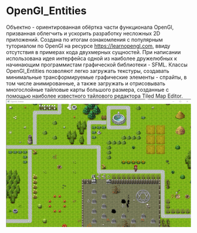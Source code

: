 # OpenGl_Entities
Объектно - ориентированная обёртка части функционала OpenGl, призванная облегчить и ускорить разработку несложных 2D приложений. Создана по итогам ознакомления с популярным туториалом по OpenGl на ресурсе https://learnopengl.com, ввиду отсутствия в примерах кода двухмерных сущностей. При написании использована идея интерфейса одной из наиболее дружелюбных к начинающим программистам графической библиотеки - SFML. Классы OpenGl_Entities позволяют легко загружать текстуры, создавать минимальные трансформируемые графические элементы - спрайты, в том числе анимированные, а также загружать и отрисовывать многослойные тайловые карты большого размера, созданные с помощью наиболее известного тайлового редактора Tiled Map Editor.
![alt text](screenshots/Screenshot_1.png "screen 1")
